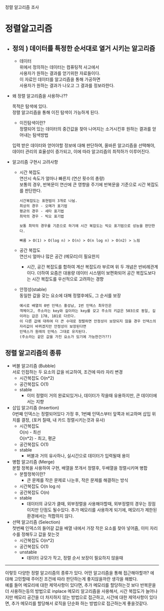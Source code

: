 정렬 알고리즘 조사

정렬알고리즘
=

- ## 정의 ) 데이터를 특정한 순서대로 열거 시키는 알고리즘  
    

    - 데이터  
        위에서 정의하는 데이터는 컴퓨팅적 사고에서  
        사용자가 원하는 결과를 얻기위한 자료들이다.  
        이 자료인 데이터를 알고리즘을 통해 가공하면  
        사용자가 원하는 결과가 나오고 그 결과를 정보라한다.   

- 왜 정렬 알고리즘을 사용하나??    

    목적은 탐색에 있다.  
    정렬 알고리즘을 통해 이진 탐색이 가능하게 된다.  
    - 이진탐색이란?  
    정렬되어 있는 데이터의 중간값을 찾아 나머지는 소거시킨후 
    원하는 결과를 얻어내는 탐색방법

    입력 받은 데이터와 얻어야할 정보에 대해 판단하여, 올바른 알고리즘을 선택해야, 데이터 관리의 효율성이 증가되고, 이에 따라 알고리즘의 최적하가 이루어진다.  

- 알고리즘 구현시 고려사항
    - 시간 복잡도  
    연산시 속도가 얼마나 빠른지 (연산 횟수의 총량)  
    보통의 경우, 반복문이 연산에 큰 영향을 주기에
    반복문을 기준으로 시간 복잡도를 판단한다.  
        ``` 
        시간복잡도는 표현법이 3개로 나뉨.
        최상의 경우 - 오메가 표기법
        평균의 경우 - 세타 표기법
        최악의 경우 - 빅오 표기법

        보통 최악의 경우를 기준으로 하기에 시간 복잡도는 빅오 표기법으로 성능을 판단한다.

        빠름 > O(1) > O(log n) > O(n) > O(n log n) > O(n2) > 느림    
        ```

    - 공간 복잡도  
    연산시 얼마나 많은 공간 (메모리)이 필요한지

        - 시간, 공간 복잡도를 합하여 계산 복잡도라 부르며
        위 두 개념은 반비례관계이다.
        더하여 요즘은 대용량 데이터 시스템이 보편화되어
        공간 복잡도보다는 시간 복잡도를 우선적으로 고려하는 경향
    - 안정성(stable)  
동일한 값을 갖는 요소에 대해 정렬후에도, 그 순서를 보장  
        ```
        예시로 배열의 0번 인덱스 홍성남, 1번 인덱스 최우진은 
        객체이고, 주소라는 key와 길이라는 key를 갖고 주소의 키값은 503으로 동일, 길이라는 값은 178, 181로 다르다.
        이 다른 값에 대하여 더 큰 수대로 정렬하면 안정성이 보장되지 않을 경우 인덱스의 자리값이 바뀌겠지만 안정성이 보장된다면
        인덱스가 원래의 인덱스 그대로 유지된다.
        (주소라는 같은 값을 가진 요소가 있기에 가능한건가??)
        ```  

  
정렬 알고리즘의 종류
-
- 버블 알고리즘 (Bubble)  
서로 인접하는 두 요소의 값을 비교하여, 조건에 따라 자리 변경  
    - 시간복잡도 O(n*2)
    - 공간복잡도 O(1)
    - stable  
        - 이미 정렬이 거의 완료되있거나, 데이터가 작을때
        유용하지만, 큰 데이터에서는 지향
- 삽입 알고리즘 (Insertion)  
0번째 인덱스는 정렬되어있다 가정 후, 1번째 인덱스부터 앞쪽과 비교하며 삽입 위치를 결정, (포커 칠때, 내 카드 정렬시키는것과 유사)  
    - 시간복잡도  
     O(n) - 최선  
     O(n*2) - 최고, 평균  
    - 공간복잡도 O(1)  
    - stable  
        - 버블과 거의 유사하나, 실시간으로 데이터가 입력될때 용이
- 병합 알고리즘 (Merge)  
분할 정복을 사용하여 구현, 배열을 쪼개서 정렬후, 두배열을 정렬시키며 병합
    - 분할정복이란?
        - 큰 문제를 작은 문제로 나눈후, 작은 문제를 해결하는 방식  
    - 시간복잡도 O(n log n)  
    - 공간복잡도 O(n)  
    - stable 
        - 데이터의 규모가 클때, 외부정렬을 사용해야할때,
        외부정렬의 경우는 장점이지만 단점도 될수있다.
        추가 메모리를 사용하게 되기에, 메모리가 제한된 환경에서는 적합하지 않다.
- 선택 알고리즘 (Selection)  
첫번째 인덱스의 들어갈 값을 배열 내에서 가장 작은 요소를 찾아 넣어줌, 이미 자리수를 정해두고 값을 찾는것  
    - 시간복잡도 O(n*2)  
    - 공간복잡도 O(1)
    - unstable
        - 데이터 규모가 작고, 정렬 순서 보장이 필요하지 않을때
---

이렇듯 다양한 정렬 알고리즘의 종류가 있다.
어떤 알고리즘을 통해 접근해야할까? 에 대해 고민할때 주어진 조건에 따라 판단하는게 좋지않을까란 생각을 해봤다.  
예를 들어 메모리에 대한 제약사항이 있다면, 추가 메모리를 할당하는것 보다 반복문을 더 사용하는등의 방법으로 
inplace 메모리 알고리즘을 사용해서, 시간 복잡도가 늘어나지만 메모리 공간을 더 차지하지 않는 방법으로 접근하고, 시간에 대한 제약사항이 있다면, 추가 메모리를
할당해서 로직을 단순화 하는 방법으로 접근하는게 좋을것같다. 
